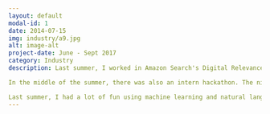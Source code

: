 ```yaml
---
layout: default
modal-id: 1
date: 2014-07-15
img: industry/a9.jpg
alt: image-alt
project-date: June - Sept 2017
category: Industry
description: Last summer, I worked in Amazon Search's Digital Relevance team. My intern project was to universalize Kindle search results. Prior to my project, there were separate models for each country, and smaller countries had less data to go off of. The goal of my project was to create "one model to rule them all." After researching previous work in this problem of domain adaptation, throughout the summer I explored many possible variations of model types, features, and training objectives. Eventually, I arrived at a model that showed gains in multiple marketplaces! I learned a lot about model analysis and interpretation, and was excited about the impact I had on millions of Kindle customers.

In the middle of the summer, there was also an intern hackathon. The night before, I was browsing Amazon and struggling to reconcile the diversity and abundance of available reviews. I had done a lot of previous work using natural language processing techniques, and proposed applying these methods to summarize reviews. Thus, my team and I created Summarize, a Google Chrome extension that summarized and grouped reviews by topics. We presented the prototype to the company, and they loved it! We won the hackathon, and with the encouragement of teams that reached out to us, we applied for a patent (currently under review).

Last summer, I had a lot of fun using machine learning and natural language processing techniques in an industry research environment. I realized how impactful these methods could be, and I hope to continue to do more innovation in these fields.
---
```

